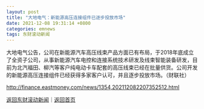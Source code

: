 ```yaml
---
layout: post
title: "大地电气：新能源高压连接组件已逐步投放市场"
date: 2021-12-08 19:31:14 +0800
categories: emnews
tags: 东财滚动新闻
---
```


大地电气公告，公司在新能源汽车高压线束产品方面已有布局，于2018年底成立了全资子公司，从事新能源汽车电控和连接系统技术研发及线束智能装备研发，目前为北汽福田、柳汽等客户纯电动卡车配套的高压线束已经在批量供货。公司开发的新能源高压连接组件已经获得多家客户认可，并且逐步投放市场。（财联社）

<http://finance.eastmoney.com/news/1354,202112082207352512.html>

[返回东财滚动新闻](//finews.withounder.com/emnews/)｜[返回首页](//finews.withounder.com/)